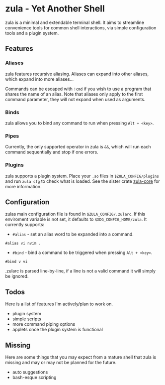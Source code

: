 # zula - Yet Another Shell

zula is a minimal and extendable terminal shell. It aims to streamline convenience tools for common shell interactions, via simple configuration tools and a plugin system.
 
## Features
### Aliases
zula features recursive aliasing. Aliases can expand into other aliases, which expand into more aliases...

Commands can be escaped with `!cmd` if you wish to use a program that shares the name of an alias.
Note that aliases only apply to the first command parameter, they will not expand when used as arguments.
### Binds
zula allows you to bind any command to run when pressing `Alt + <key>`.
### Pipes
Currently, the only supported operator in zula is `&&`, which will run each command sequentially and stop if one errors.
### Plugins
zula supports a plugin system. Place your `.so` files in `$ZULA_CONFIG/plugins` and run `zula cfg` to check what is loaded.
See the sister crate [zula-core](https://crates.io/crates/zula-core) for more information.

## Configuration
zulas main configuration file is found in `$ZULA_CONFIG/.zularc`. If this enviroment variable is not set, it defaults to `$XDG_CONFIG_HOME/zula`. It currently supports:
- `#alias` - set an alias word to be expanded into a command.
```
#alias vi nvim .
```
- `#bind` - bind a command to be triggered when pressing `Alt + <key>`.
```
#bind v vi
```

.zularc is parsed line-by-line, if a line is not a valid command it will simply be ignored.

## Todos
Here is a list of features I'm actively/plan to work on.
- plugin system
- simple scripts
- more command piping options
- applets once the plugin system is functional

## Missing
Here are some things that you may expect from a mature shell that zula is missing and may or may not be planned for the future.
- auto suggestions
- bash-esque scripting
